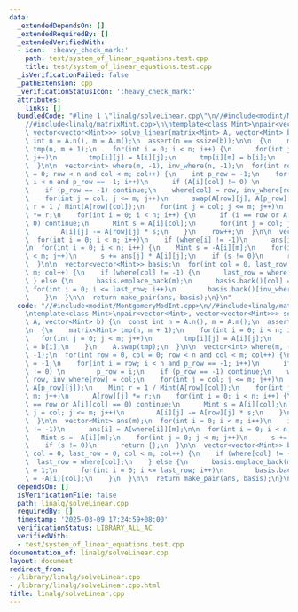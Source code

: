 ```yaml
---
data:
  _extendedDependsOn: []
  _extendedRequiredBy: []
  _extendedVerifiedWith:
  - icon: ':heavy_check_mark:'
    path: test/system_of_linear_equations.test.cpp
    title: test/system_of_linear_equations.test.cpp
  _isVerificationFailed: false
  _pathExtension: cpp
  _verificationStatusIcon: ':heavy_check_mark:'
  attributes:
    links: []
  bundledCode: "#line 1 \"linalg/solveLinear.cpp\"\n//#include<modint/MontgomeryModInt.cpp>\n\
    //#include<linalg/matrixMint.cpp>\n\ntemplate<class Mint>\npair<vector<Mint>,\
    \ vector<vector<Mint>>> solve_linear(matrix<Mint> A, vector<Mint> b) {\n  const\
    \ int n = A.n(), m = A.m();\n  assert(n == ssize(b));\n\n  {\n    matrix<Mint>\
    \ tmp(n, m + 1);\n    for(int i = 0; i < n; i++) {\n      for(int j = 0; j < m;\
    \ j++)\n        tmp[i][j] = A[i][j];\n      tmp[i][m] = b[i];\n    }\n    A.swap(tmp);\n\
    \  }\n\n  vector<int> where(m, -1), inv_where(n, -1);\n  for(int row = 0, col\
    \ = 0; row < n and col < m; col++) {\n    int p_row = -1;\n    for(int i = row;\
    \ i < n and p_row == -1; i++)\n      if (A[i][col] != 0) \n        p_row = i;\n\
    \    if (p_row == -1) continue;\n    where[col] = row, inv_where[row] = col;\n\
    \    for(int j = col; j <= m; j++)\n      swap(A[row][j], A[p_row][j]);\n    Mint\
    \ r = 1 / Mint(A[row][col]);\n    for(int j = col; j <= m; j++)\n      A[row][j]\
    \ *= r;\n    for(int i = 0; i < n; i++) {\n      if (i == row or A[i][col] ==\
    \ 0) continue;\n      Mint s = A[i][col];\n      for(int j = col; j <= m; j++)\n\
    \        A[i][j] -= A[row][j] * s;\n    }\n    row++;\n  }\n\n  vector<Mint> ans(m);\n\
    \  for(int i = 0; i < m; i++)\n    if (where[i] != -1)\n      ans[i] = A[where[i]][m];\n\
    \n  for(int i = 0; i < n; i++) {\n    Mint s = -A[i][m];\n    for(int j = 0; j\
    \ < m; j++)\n      s += ans[j] * A[i][j];\n    if (s != 0)\n      return {};\n\
    \  }\n\n  vector<vector<Mint>> basis;\n  for(int col = 0, last_row = 0; col <\
    \ m; col++) {\n    if (where[col] != -1) {\n      last_row = where[col];\n   \
    \ } else {\n      basis.emplace_back(m);\n      basis.back()[col] = 1;\n     \
    \ for(int i = 0; i <= last_row; i++)\n        basis.back()[inv_where[i]] = -A[i][col];\n\
    \    }\n  }\n\n  return make_pair(ans, basis);\n}\n"
  code: "//#include<modint/MontgomeryModInt.cpp>\n//#include<linalg/matrixMint.cpp>\n\
    \ntemplate<class Mint>\npair<vector<Mint>, vector<vector<Mint>>> solve_linear(matrix<Mint>\
    \ A, vector<Mint> b) {\n  const int n = A.n(), m = A.m();\n  assert(n == ssize(b));\n\
    \n  {\n    matrix<Mint> tmp(n, m + 1);\n    for(int i = 0; i < n; i++) {\n   \
    \   for(int j = 0; j < m; j++)\n        tmp[i][j] = A[i][j];\n      tmp[i][m]\
    \ = b[i];\n    }\n    A.swap(tmp);\n  }\n\n  vector<int> where(m, -1), inv_where(n,\
    \ -1);\n  for(int row = 0, col = 0; row < n and col < m; col++) {\n    int p_row\
    \ = -1;\n    for(int i = row; i < n and p_row == -1; i++)\n      if (A[i][col]\
    \ != 0) \n        p_row = i;\n    if (p_row == -1) continue;\n    where[col] =\
    \ row, inv_where[row] = col;\n    for(int j = col; j <= m; j++)\n      swap(A[row][j],\
    \ A[p_row][j]);\n    Mint r = 1 / Mint(A[row][col]);\n    for(int j = col; j <=\
    \ m; j++)\n      A[row][j] *= r;\n    for(int i = 0; i < n; i++) {\n      if (i\
    \ == row or A[i][col] == 0) continue;\n      Mint s = A[i][col];\n      for(int\
    \ j = col; j <= m; j++)\n        A[i][j] -= A[row][j] * s;\n    }\n    row++;\n\
    \  }\n\n  vector<Mint> ans(m);\n  for(int i = 0; i < m; i++)\n    if (where[i]\
    \ != -1)\n      ans[i] = A[where[i]][m];\n\n  for(int i = 0; i < n; i++) {\n \
    \   Mint s = -A[i][m];\n    for(int j = 0; j < m; j++)\n      s += ans[j] * A[i][j];\n\
    \    if (s != 0)\n      return {};\n  }\n\n  vector<vector<Mint>> basis;\n  for(int\
    \ col = 0, last_row = 0; col < m; col++) {\n    if (where[col] != -1) {\n    \
    \  last_row = where[col];\n    } else {\n      basis.emplace_back(m);\n      basis.back()[col]\
    \ = 1;\n      for(int i = 0; i <= last_row; i++)\n        basis.back()[inv_where[i]]\
    \ = -A[i][col];\n    }\n  }\n\n  return make_pair(ans, basis);\n}\n"
  dependsOn: []
  isVerificationFile: false
  path: linalg/solveLinear.cpp
  requiredBy: []
  timestamp: '2025-03-09 17:24:59+08:00'
  verificationStatus: LIBRARY_ALL_AC
  verifiedWith:
  - test/system_of_linear_equations.test.cpp
documentation_of: linalg/solveLinear.cpp
layout: document
redirect_from:
- /library/linalg/solveLinear.cpp
- /library/linalg/solveLinear.cpp.html
title: linalg/solveLinear.cpp
---
```

